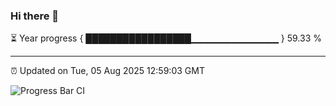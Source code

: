 ### Hi there 👋

⏳ Year progress { █████████████████▁▁▁▁▁▁▁▁▁▁▁▁▁ } 59.33 %

---

⏰ Updated on Tue, 05 Aug 2025 12:59:03 GMT

![Progress Bar CI](https://github.com/ZhaoGui/ZhaoGui/workflows/Progress%20Bar%20CI/badge.svg)

